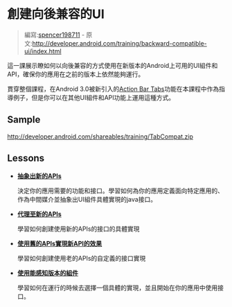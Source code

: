 # 創建向後兼容的UI

> 編寫:[spencer198711](https://github.com/spencer198711) - 原文:<http://developer.android.com/training/backward-compatible-ui/index.html>

這一課展示瞭如何以向後兼容的方式使用在新版本的Android上可用的UI組件和API，確保你的應用在之前的版本上依然能夠運行。

貫穿整個課程，在Android 3.0被新引入的[Action Bar Tabs](http://developer.android.com/guide/topics/ui/actionbar.html#Tabs)功能在本課程中作為指導例子，但是你可以在其他UI組件和API功能上運用這種方式。

## Sample

<http://developer.android.com/shareables/training/TabCompat.zip>

## Lessons

* [**抽象出新的APIs**](abstract.md)

	決定你的應用需要的功能和接口。學習如何為你的應用定義面向特定應用的、作為中間媒介並抽象出UI組件具體實現的java接口。


* [**代理至新的APIs**](new-impl.md)

	學習如何創建使用新的APIs的接口的具體實現


* [**使用舊的APIs實現新API的效果**](old-impl.md)

	學習如何創建使用老的APIs的自定義的接口實現


* [**使用能感知版本的組件**](using-component.md)

	學習如何在運行的時候去選擇一個具體的實現，並且開始在你的應用中使用接口。
